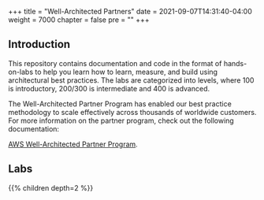 +++
title = "Well-Architected Partners"
date = 2021-09-07T14:31:40-04:00
weight = 7000
chapter = false
pre = ""
+++

## Introduction

This repository contains documentation and code in the format of hands-on-labs to help you learn how to learn, measure, and build using architectural best practices. The labs are categorized into levels, where 100 is introductory, 200/300 is intermediate and 400 is advanced.

The Well-Architected Partner Program has enabled our best practice methodology to scale effectively across thousands of worldwide customers. For more information on the partner program, check out the following documentation:

[AWS Well-Architected Partner Program](https://aws.amazon.com/partners/programs/well-architected/).

## Labs
{{% children depth=2 %}}
